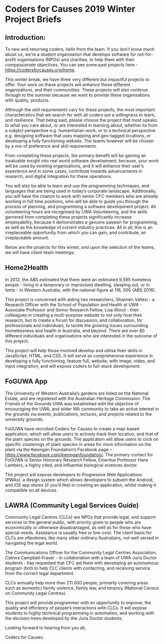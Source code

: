 # Coders for Causes 2019 Winter Project Briefs


## Introduction:

To new and returning coders, hello from the team. If you don’t know much about us, we’re a student organisation that develops software for not-for-profit organisations (NPOs) and charities, to help them with their compassionate objectives. You can see some past projects here - <https://codersforcauses.org/home>.

This winter break, we have three very different but impactful projects to offer. Your work on these projects will enhance these different organisations, and their communities. These projects will also continue through to the summer because we want to provide these organisations with quality, products. 

Although the skill requirements vary for these projects, the most important characteristics that we search for with all coders are a willingness to learn, and resilience. That being said, please choose the project that most speaks to what you care about, or are interested in learning about, whether its from a subject perspective e.g. humanitarian work, or to a technical perspective e.g. designing software that uses mapping and geo-tagged locations, or developing a fully functioning website. The teams however will be chosen by a mix of preference and skill requirements.

From completing these projects, the primary benefit will be gaining an invaluable insight into real world software development, because, your work will be used by existing organisations, and it will enhance their user’s experience and in some cases, contribute towards advancements in research, and digital integration for these operations. 

You will also be able to learn and use the programming techniques, and languages that are being used in today’s corporate landscape. Additionally, you will have the chance to work with senior CFC members who are already working in full time positions, who will be able to guide you through the process of planning, and programming a software development project. All volunteering hours are recognised by UWA Volunteering, and the skills garnered from completing these projects significantly increase employability, because it demonstrates a genuine passion for programming, as well as the knowledge of current industry practices. All in all, this is an irreplaceable opportunity from which you can gain, and contribute, an irreplaceable amount.

Below are the projects for this winter, and upon the selection of the teams, we will have client-team meetings;

## Home2Health

In 2012, the ABS estimated that there were an estimated 9,595 homeless people - living in a temporary or improvised dwelling, sleeping out, or in tents - in Western Australia, with the national figure at 116, 000 (ABS 2016). 

This project is concerned with aiding two researchers, Shannen Vallesi - a Research Officer with the School of Population and Health at UWA - Associate Professor and Senior Research Fellow, Lisa Wood -  their colleagues in creating a multi-purpose website to not only host their research, but to create a forum for discussion, and collaboration, for professionals and individuals, to tackle the growing issues surrounding homelessness and health in Australia, and beyond. There are over 80 different individuals and organisations who are interested in the outcome of this project.

This project will help those involved develop and utilise their skills in JavaScript, HTML, and CSS. It will serve as comprehensive experience in developing a fully functioning, feature full, website, with image, video, and input integration, and will expose coders to full-stack development.

## FoGUWA App
	
The University of Western Australia’s gardens are listed on the National Estate, and are registered with the Australian Heritage Commission. The Friends of the Grounds UWA was established with the objective of encouraging the UWA, and wider WA community to take an active interest in the grounds via events, publications, lectures, and projects related to the university grounds.

FoGUWA have recruited Coders for Causes to create a map-based application, which will allow users to actively track their location, and that of the plant species on the grounds. The application will allow users to click on specific clusterings of plant species in areas for more information on the plant via the Kwongan Foundation’s Facebook page - https://www.facebook.com/kwonganfoundation/. The primary contact for FoGUWA is Senior Honorary Research Fellow, Emeritus Professor Hans Lambers, a highly cited, and influential biological sciences doctor. 

The project will expose developers to Progressive Web Applications (PWAs), a design system which allows developers to subvert the Android, and iOS app stores (if you’d like) in creating an application, whilst making it compatible on all devices.
	
## LAWRA (Community Legal Services Guide)

Community Legal Centres (CLCs) are NPOs that provide legal, and support services to the general public, with priority given to people who are economically or otherwise disadvantaged, as well as for those who have special needs. Assistance is usually free or low-cost. The client basis for CLCs are oftentimes, like many other ordinary Australians, not well versed in navigating the legal world. 

The Communications Officer for the Community Legal Centres Association, Catrina Campbell-Fraser - in collaboration with a team of UWA Juris Doctor students - has requested that CFC aid them with developing an autonomous program (bot) to help CLC clients with contacting, and receiving service from the correct legal department. 

CLCs annually help more than 211 000 people, primarily covering areas such as domestic/ family violence, family law, and tenancy (National Census on Community Legal Centres).

This project will provide programmer with an opportunity to improve, the quality and efficiency of people’s interactions with CLCs. It will expose students to highly technical programming in automation, and working with the decision trees developed by the Juris Doctor students.


Looking forward to hearing from you all,

Coders for Causes.








